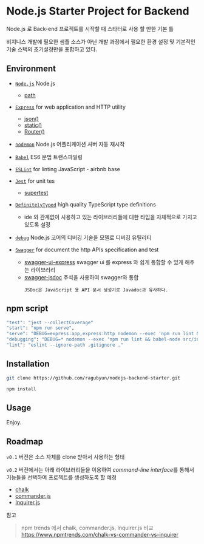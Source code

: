# Node.js Starter Project for Backend

Node.js 로 Back-end 프로젝트를 시작할 때 스타터로 사용 할 만한 기본 틀

비지니스 개발에 필요한 샘플 소스가 아닌 개발 과정에서 필요한 환경 설정 및 기본적인 기술 스택의 초기설정만을 포함하고 있다. 

## Environment

- [`Node.js`]() Node.js
  - [path](https://nodejs.org/docs/latest-v10.x/api/path.html)
  
- [`Express`](https://expressjs.com/) for web application and HTTP utility
  - [json()](http://expressjs.com/ko/api.html#express.json)
  - [static()](http://expressjs.com/ko/api.html#express.static)
  - [Router()](http://expressjs.com/ko/api.html#express.router)
  
- [`nodemon`](https://github.com/remy/nodemon) Node.js 어플리케이션 셔버 자동 재시작 

- [`Babel`](https://babeljs.io/) ES6 문법 트랜스파일링

- [`ESLint`](https://eslint.org/) for linting JavaScript - airbnb base

- [`Jest`](https://jestjs.io/) for unit tes
  - [supertest](https://github.com/visionmedia/supertest)
  
- [`DefinitelyTyped`](http://definitelytyped.org/) high quality TypeScript type definitions
  - ide 와 관계없이 사용하고 있는 라이브러리들에 대한 타입을 자체적으로 가지고 있도록 설정
  
- [`debug`](https://github.com/visionmedia/debug) Node.js 코어의 디버깅 기술을 모델로 디버깅 유틸리티

- [`Swagger`](https://swagger.io/) for document the http APIs specification and test
  - [swagger-ui-express](https://github.com/scottie1984/swagger-ui-express) swagger ui 를 express 와 쉽게 통합할 수 있게 해주는 라이브러리
  - [swagger-jsdoc](https://github.com/Surnet/swagger-jsdoc) 주석을 사용하여 swagger와 통합 
      ```
      JSDoc은 JavaScript 용 API 문서 생성기로 Javadoc과 유사하다.
      ```

## npm script

```bash
"test": "jest --collectCoverage"
"start": "npm run serve",
"serve": "DEBUG=express:app,express:http nodemon --exec 'npm run lint && babel-node src/index.js'",
"debugging": "DEBUG=* nodemon --exec 'npm run lint && babel-node src/index.js --inspect'"
"lint": "eslint --ignore-path .gitignore ."
```


## Installation

```bash
git clone https://github.com/ragubyun/nodejs-backend-starter.git
```

```bash
npm install
```

## Usage

Enjoy.

## Roadmap

`v0.1` 버전은 소스 자체를 clone 받아서 사용하는 형태
 
`v0.2` 버전에서는 아래 라이브러리들을 이용하여 *command-line interface*를 통해서 기능들을 선택하여 프로젝트를 생성하도록 할 예정 

- [chalk](https://github.com/chalk/chalk)
- [commander.js](https://github.com/tj/commander.js)
- [Inquirer.js](https://github.com/SBoudrias/Inquirer.js)

참고

> npm trends 에서 chalk, commander.js, Inquirer.js 비교  
  https://www.npmtrends.com/chalk-vs-commander-vs-inquirer
